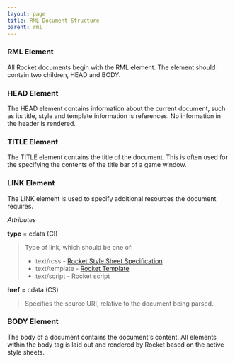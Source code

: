 ```yaml
---
layout: page
title: RML Document Structure
parent: rml
---
```


### RML Element

All Rocket documents begin with the RML element. The element should contain two children, HEAD and BODY.

### HEAD Element

The HEAD element contains information about the current document, such as its title, style and template information is references. No information in the header is rendered.

### TITLE Element

The TITLE element contains the title of the document. This is often used for the specifying the contents of the title bar of a game window.

### LINK Element

The LINK element is used to specify additional resources the document requires.

*Attributes*

**type** = cdata (CI)

>Type of link, which should be one of:
>* text/rcss - [Rocket Style Sheet Specification](../rcss.md)
>* text/template - [Rocket Template](templates.md)
>* text/script - Rocket script

**href** = cdata (CS)

>Specifies the source URI, relative to the document being parsed.

### BODY Element

The body of a document contains the document's content. All elements within the body tag is laid out and rendered by Rocket based on the active style sheets. 